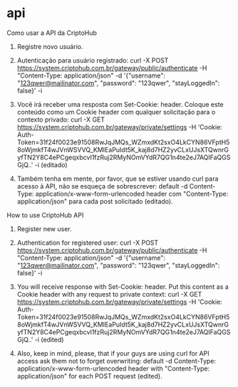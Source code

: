 # api

Como usar a API da CriptoHub
1. Registre novo usuário.

2. Autenticação para usuário registrado:
curl -X POST   https://system.criptohub.com.br/gateway/public/authenticate -H "Content-Type: application/json" -d '{"username": "123qwer@mailinator.com", "password": "123qwer", "stayLoggedIn": false}' -i

3. Você irá receber uma resposta com Set-Cookie: header. Coloque este conteúdo como um Cookie header com qualquer solicitação para o contexto privado:
curl -X GET   https://system.criptohub.com.br/gateway/private/settings  -H 'Cookie: Auth-Token=31f24f0023e91508RwJqJMQs_WZmxdKt2sxO4LkCYN86VFptH58oWjmkfT4wJVnWSVVQ_KMIEaPuIdt5K_kaj8d7HZ2yvCLxUJsXTQwnrGyfTN2Y8C4ePCgeqxbcvI1fzRuj2RMyNOmVYdR7QG1n4te2eJ7AQIFaQGSGjQ..' -i (editado)

4. Também tenha em mente, por favor, que se estiver usando curl para acesso à API, não se esqueça de sobrescrever:
default -d Content-Type: application/x-www-form-urlencoded header com "Content-Type: application/json" para cada post solicitado (editado).

How to use CriptoHub API
1. Register new user.

2. Authentication for registered user:
curl -X POST   https://system.criptohub.com.br/gateway/public/authenticate -H "Content-Type: application/json" -d '{"username": "123qwer@mailinator.com", "password": "123qwer", "stayLoggedIn": false}' -i

3. You will receive response with Set-Cookie: header. Put this content as a Cookie header with any request to private context:
curl -X GET   https://system.criptohub.com.br/gateway/private/settings  -H 'Cookie: Auth-Token=31f24f0023e91508RwJqJMQs_WZmxdKt2sxO4LkCYN86VFptH58oWjmkfT4wJVnWSVVQ_KMIEaPuIdt5K_kaj8d7HZ2yvCLxUJsXTQwnrGyfTN2Y8C4ePCgeqxbcvI1fzRuj2RMyNOmVYdR7QG1n4te2eJ7AQIFaQGSGjQ..' -i (edited)

4. Also, keep in mind, please, that if your guys are using curl for API access ask them not to forget overwriting:
default -d Content-Type: application/x-www-form-urlencoded header with "Content-Type: application/json" for each POST request (edited).
